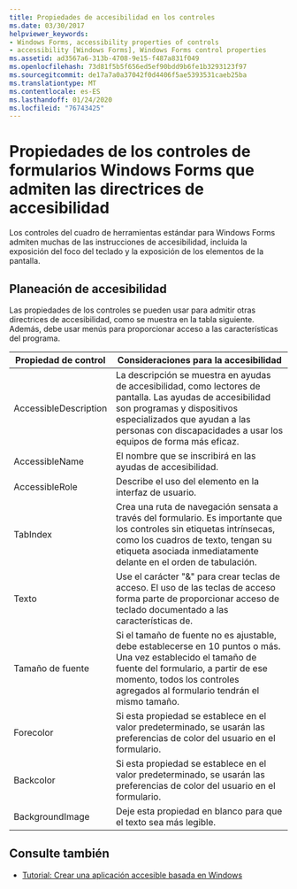```yaml
---
title: Propiedades de accesibilidad en los controles
ms.date: 03/30/2017
helpviewer_keywords:
- Windows Forms, accessibility properties of controls
- accessibility [Windows Forms], Windows Forms control properties
ms.assetid: ad3567a6-313b-4708-9e15-f487a831f049
ms.openlocfilehash: 73d81f5b5f656ed5ef90bdd9b6fe1b3293123f97
ms.sourcegitcommit: de17a7a0a37042f0d4406f5ae5393531caeb25ba
ms.translationtype: MT
ms.contentlocale: es-ES
ms.lasthandoff: 01/24/2020
ms.locfileid: "76743425"
---
```

# <a name="properties-on-windows-forms-controls-that-support-accessibility-guidelines"></a>Propiedades de los controles de formularios Windows Forms que admiten las directrices de accesibilidad
Los controles del cuadro de herramientas estándar para Windows Forms admiten muchas de las instrucciones de accesibilidad, incluida la exposición del foco del teclado y la exposición de los elementos de la pantalla.  
  
## <a name="planning-ahead-for-accessibility"></a>Planeación de accesibilidad  
 Las propiedades de los controles se pueden usar para admitir otras directrices de accesibilidad, como se muestra en la tabla siguiente. Además, debe usar menús para proporcionar acceso a las características del programa.  
  
|Propiedad de control|Consideraciones para la accesibilidad|  
|----------------------|--------------------------------------|  
|AccessibleDescription|La descripción se muestra en ayudas de accesibilidad, como lectores de pantalla. Las ayudas de accesibilidad son programas y dispositivos especializados que ayudan a las personas con discapacidades a usar los equipos de forma más eficaz.|  
|AccessibleName|El nombre que se inscribirá en las ayudas de accesibilidad.|  
|AccessibleRole|Describe el uso del elemento en la interfaz de usuario.|  
|TabIndex|Crea una ruta de navegación sensata a través del formulario. Es importante que los controles sin etiquetas intrínsecas, como los cuadros de texto, tengan su etiqueta asociada inmediatamente delante en el orden de tabulación.|  
|Texto|Use el carácter "&" para crear teclas de acceso. El uso de las teclas de acceso forma parte de proporcionar acceso de teclado documentado a las características de.|  
|Tamaño de fuente|Si el tamaño de fuente no es ajustable, debe establecerse en 10 puntos o más. Una vez establecido el tamaño de fuente del formulario, a partir de ese momento, todos los controles agregados al formulario tendrán el mismo tamaño.|  
|Forecolor|Si esta propiedad se establece en el valor predeterminado, se usarán las preferencias de color del usuario en el formulario.|  
|Backcolor|Si esta propiedad se establece en el valor predeterminado, se usarán las preferencias de color del usuario en el formulario.|  
|BackgroundImage|Deje esta propiedad en blanco para que el texto sea más legible.|  
  
## <a name="see-also"></a>Consulte también

- [Tutorial: Crear una aplicación accesible basada en Windows](walkthrough-creating-an-accessible-windows-based-application.md)
